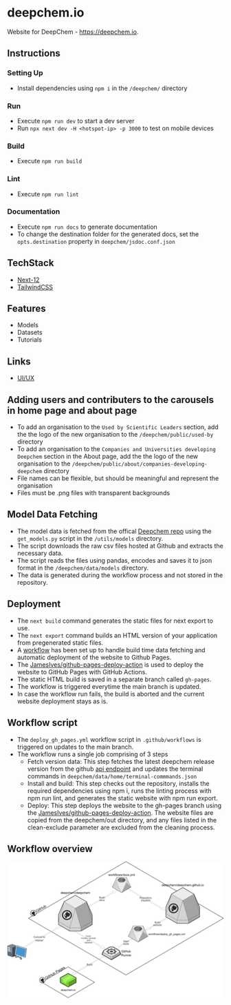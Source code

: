 # deepchem.io
Website for DeepChem - https://deepchem.io.

## Instructions
### Setting Up
- Install dependencies using `npm i` in the `/deepchem/` directory

### Run
- Execute `npm run dev` to start a dev server
- Run `npx next dev -H <hotspot-ip> -p 3000` to test on mobile devices

### Build
- Execute `npm run build`

### Lint
- Execute `npm run lint`

### Documentation
- Execute `npm run docs` to generate documentation
- To change the destination folder for the generated docs, set the `opts.destination` property in `deepchem/jsdoc.conf.json`

## TechStack
- [Next-12](https://nextjs.org/blog/next-12)
- [TailwindCSS](https://tailwindcss.com/)

## Features
- Models
- Datasets
- Tutorials

## Links
- [UI/UX](https://www.figma.com/file/lx8RDjCI7XyzLeUMmP7tCw/DeepChem?node-id=0%3A1&t=fen0Nhme)

## Adding users and contributers to the carousels in home page and about page
- To add an organisation to the `Used by Scientific Leaders` section, add the the logo of the new organisation to the `/deepchem/public/used-by ` directory
- To add an organisation to the `Companies and Universities developing Deepchem` section in the About page, add the the logo of the new organisation to the `/deepchem/public/about/companies-developing-deepchem` directory
- File names can be flexible, but should be meaningful and represent the organisation
- Files must be .png files with transparent backgrounds

## Model Data Fetching
- The model data is fetched from the offical [Deepchem repo](https://github.com/deepchem/deepchem/tree/master/docs/source/api_reference) using the `get_models.py` script in the `/utils/models` directory.
- The script downloads the raw csv files hosted at Github and extracts the necessary data.
- The script reads the files using pandas, encodes and saves it to json format in the `/deepchem/data/models` directory.
- The data is generated during the workflow process and not stored in the repository.

## Deployment
- The `next build` command generates the static files for next export to use.
- The `next export` command builds an HTML version of your application from pregenerated static files.
- A [workflow](#workflow-overview) has been set up to handle build time data fetching and automatic deployment of the website to Github Pages.
- The [JamesIves/github-pages-deploy-action](https://github.com/JamesIves/github-pages-deploy-action) is used to deploy the website to GitHub Pages with GitHub Actions.
- The static HTML build is saved in a separate branch called `gh-pages`.
- The workflow is triggered everytime the main branch is updated.
- In case the workflow run fails, the build is aborted and the current website deployment stays as is.

## Workflow script
- The `deploy_gh_pages.yml` workflow script in `.github/workflows` is triggered on updates to the main branch.
- The workflow runs a single job comprising of 3 steps
   - Fetch version data: This step fetches the latest deepchem release version from the github [api endpoint](https://api.github.com/repos/deepchem/deepchem/releases) and updates the terminal commands in `deepchem/data/home/terminal-commmands.json`
   - Install and build: This step checks out the repository, installs the required dependencies using npm i, runs the linting process with npm run lint, and generates the static website with npm run export. 
   - Deploy: This step deploys the website to the gh-pages branch using the [JamesIves/github-pages-deploy-action](https://github.com/JamesIves/github-pages-deploy-action). The website files are copied from the deepchem/out directory, and any files listed in the clean-exclude parameter are excluded from the cleaning process.

## Workflow overview

![](./public/assets/workflow.png)
